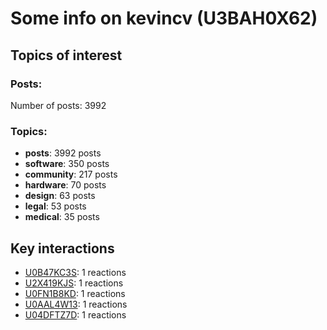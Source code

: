 # Some info on kevincv (U3BAH0X62)


## Topics of interest

### Posts: 

Number of posts: 3992

### Topics:

* __posts__: 3992 posts
* __software__: 350 posts
* __community__: 217 posts
* __hardware__: 70 posts
* __design__: 63 posts
* __legal__: 53 posts
* __medical__: 35 posts

## Key interactions 

* [U0B47KC3S](./U0B47KC3S.md): 1 reactions
* [U2X419KJS](./U2X419KJS.md): 1 reactions
* [U0FN1B8KD](./U0FN1B8KD.md): 1 reactions
* [U0AAL4W13](./U0AAL4W13.md): 1 reactions
* [U04DFTZ7D](./U04DFTZ7D.md): 1 reactions
